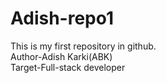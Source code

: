 # Adish-repo1
This is my first repository in github.
<br>
Author-Adish Karki(ABK)
<br>
Target-Full-stack developer
